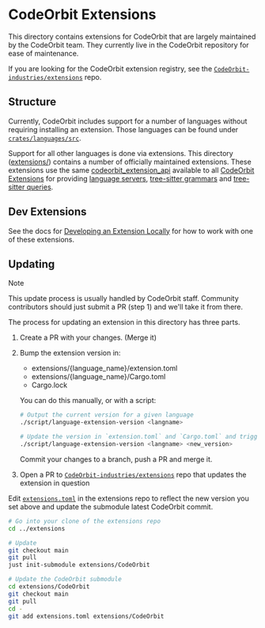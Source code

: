 ﻿# CodeOrbit Extensions

This directory contains extensions for CodeOrbit that are largely maintained by the CodeOrbit team. They currently live in the CodeOrbit repository for ease of maintenance.

If you are looking for the CodeOrbit extension registry, see the [`CodeOrbit-industries/extensions`](https://github.com/CodeOrbit-industries/extensions) repo.

## Structure

Currently, CodeOrbit includes support for a number of languages without requiring installing an extension. Those languages can be found under [`crates/languages/src`](https://github.com/CodeOrbit-industries/CodeOrbit/tree/main/crates/languages/src).

Support for all other languages is done via extensions. This directory ([extensions/](https://github.com/CodeOrbit-industries/CodeOrbit/tree/main/extensions/)) contains a number of officially maintained extensions. These extensions use the same [codeorbit_extension_api](https://docs.rs/codeorbit_extension_api/latest/codeorbit_extension_api/) available to all [CodeOrbit Extensions](https://CodeOrbit.dev/extensions) for providing [language servers](https://CodeOrbit.dev/docs/extensions/languages#language-servers), [tree-sitter grammars](https://CodeOrbit.dev/docs/extensions/languages#grammar) and [tree-sitter queries](https://CodeOrbit.dev/docs/extensions/languages#tree-sitter-queries).

## Dev Extensions

See the docs for [Developing an Extension Locally](https://CodeOrbit.dev/docs/extensions/developing-extensions#developing-an-extension-locally) for how to work with one of these extensions.

## Updating

> [!NOTE]
> This update process is usually handled by CodeOrbit staff.
> Community contributors should just submit a PR (step 1) and we'll take it from there.

The process for updating an extension in this directory has three parts.

1. Create a PR with your changes. (Merge it)
2. Bump the extension version in:

   - extensions/{language_name}/extension.toml
   - extensions/{language_name}/Cargo.toml
   - Cargo.lock

   You can do this manually, or with a script:

   ```sh
   # Output the current version for a given language
   ./script/language-extension-version <langname>

   # Update the version in `extension.toml` and `Cargo.toml` and trigger a `cargo check`
   ./script/language-extension-version <langname> <new_version>
   ```

   Commit your changes to a branch, push a PR and merge it.

3. Open a PR to [`CodeOrbit-industries/extensions`](https://github.com/CodeOrbit-industries/extensions) repo that updates the extension in question

Edit [`extensions.toml`](https://github.com/CodeOrbit-industries/extensions/blob/main/extensions.toml) in the extensions repo to reflect the new version you set above and update the submodule latest CodeOrbit commit.

```sh
# Go into your clone of the extensions repo
cd ../extensions

# Update
git checkout main
git pull
just init-submodule extensions/CodeOrbit

# Update the CodeOrbit submodule
cd extensions/CodeOrbit
git checkout main
git pull
cd -
git add extensions.toml extensions/CodeOrbit
```
